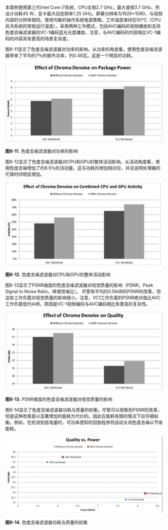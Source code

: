 本案例使用第三代Intel Core i7系统，CPU主频2.7 GHz，最大睿频3.7 GHz，热设计功耗45 W，显卡最大动态频率1.25 GHz。屏幕分辨率为1920×1080，与视频内容的分辨率相同。使用均衡的操作系统电源策略，工作温度保持在50°C（CPU风冷系统的常规运行温度）。采用两种工作模式，包括AVC编码的视频播放和支持色度去噪滤波器的VC-1编码蓝光光盘播放。注意，与AVC编码的内容相比VC-1编码的内容具有更高的场景复杂度。

图8-11显示了色度去噪滤波器对功率的影响。从功率的角度看，使用色度去噪滤波器带来了平均约7％的额外功率，约0.48瓦。这是一个明显的功耗。

![](../images/8_11.png)

**图8-11.** 色度去噪滤波器对功率的影响

图8-12显示了色度去噪滤波器对CPU和GPU的整体活动影响。从活动角度看，使用色度去噪增加了约8.5％的活动量。这与功耗的增加相对应，并且说明处理器的忙碌时间明显增加。

![](../images/8_12.png)

**图8-12.** 色度去噪滤波器对CPU和GPU的整体活动影响

图8-13显示了PSNR维度的色度去噪滤波器对视觉质量的影响（PSNR，Peak Signal to Noise Ratio，峰值信噪比）。 尽管有平均约0.56dB的PSNR的改善，但这些工作负载对视觉质量的影响很小。注意，VC1工作负载的PSNR绝对值比AVC工作负载低约4dB，原因是VC-1视频编码与AVC编码相比有更高的复杂性。

![](../images/8_13.png)

**图8-13.** PSNR维度的色度去噪滤波器对视觉质量的影响

图8-14显示了色度去噪滤波器功耗与质量的权衡。尽管可以观察到PSNR的改善，但是这种改善是以显著增加的能耗为代价的。因此在能耗有限的情况下应仔细权衡。例如，在检测到低电量时，可功率感知的回放程序将自动关闭色度去噪以节省能耗。

![](../images/8_14.png)

**图8-14.** 色度去噪滤波器功耗与质量的权衡